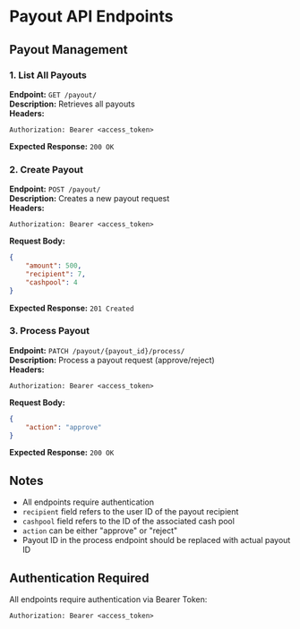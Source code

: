 # Payout API Endpoints

## Payout Management

### 1. List All Payouts
**Endpoint:** `GET /payout/`  
**Description:** Retrieves all payouts  
**Headers:**
```http
Authorization: Bearer <access_token>
```
**Expected Response:** `200 OK`

### 2. Create Payout
**Endpoint:** `POST /payout/`  
**Description:** Creates a new payout request  
**Headers:**
```http
Authorization: Bearer <access_token>
```
**Request Body:**
```json
{
    "amount": 500,
    "recipient": 7,
    "cashpool": 4
}
```
**Expected Response:** `201 Created`

### 3. Process Payout
**Endpoint:** `PATCH /payout/{payout_id}/process/`  
**Description:** Process a payout request (approve/reject)  
**Headers:**
```http
Authorization: Bearer <access_token>
```
**Request Body:**
```json
{
    "action": "approve"
}
```
**Expected Response:** `200 OK`

## Notes
- All endpoints require authentication
- `recipient` field refers to the user ID of the payout recipient
- `cashpool` field refers to the ID of the associated cash pool
- `action` can be either "approve" or "reject"
- Payout ID in the process endpoint should be replaced with actual payout ID

## Authentication Required
All endpoints require authentication via Bearer Token:
```http
Authorization: Bearer <access_token>
```